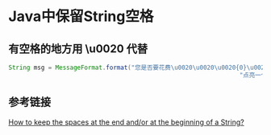 # Java中保留String空格

## 有空格的地方用 \u0020 代替

```java
String msg = MessageFormat.format("您是否要花费\u0020\u0020\u0020{0}\u0020\u0020\u0020钻石\n" +
                                                                "点亮一个月的{1}徽章权限？", price, name);
```

## 参考链接

[How to keep the spaces at the end and/or at the beginning of a String?
](https://stackoverflow.com/questions/1587056/how-to-keep-the-spaces-at-the-end-and-or-at-the-beginning-of-a-string)
